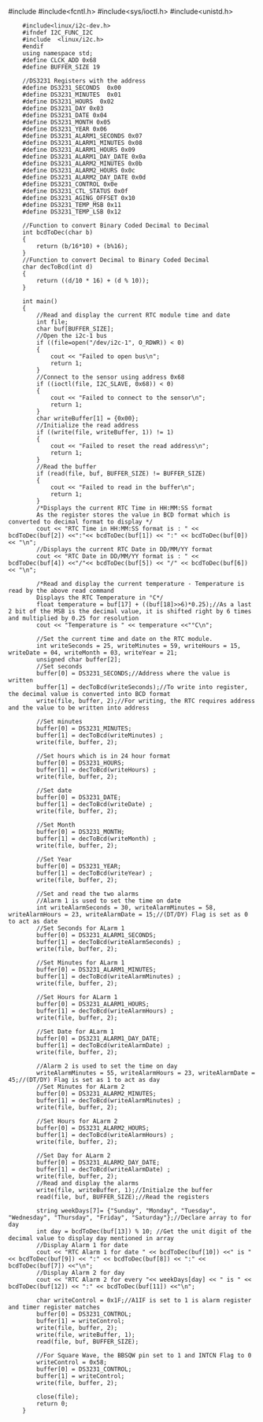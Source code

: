  #include<iostream>
        #include<fcntl.h>
        #include<sys/ioctl.h>
        #include<unistd.h>

        #include<linux/i2c-dev.h>
        #ifndef I2C_FUNC_I2C
        #include  <linux/i2c.h> 
        #endif
        using namespace std;
        #define CLCK_ADD 0x68
        #define BUFFER_SIZE 19

        //DS3231 Registers with the address
        #define DS3231_SECONDS  0x00
        #define DS3231_MINUTES  0x01
        #define DS3231_HOURS  0x02
        #define DS3231_DAY 0x03
        #define DS3231_DATE 0x04
        #define DS3231_MONTH 0x05
        #define DS3231_YEAR 0x06
        #define DS3231_ALARM1_SECONDS 0x07
        #define DS3231_ALARM1_MINUTES 0x08
        #define DS3231_ALARM1_HOURS 0x09
        #define DS3231_ALARM1_DAY_DATE 0x0a
        #define DS3231_ALARM2_MINUTES 0x0b
        #define DS3231_ALARM2_HOURS 0x0c
        #define DS3231_ALARM2_DAY_DATE 0x0d
        #define DS3231_CONTROL 0x0e
        #define DS3231_CTL_STATUS 0x0f
        #define DS3231_AGING_OFFSET 0x10
        #define DS3231_TEMP_MSB 0x11
        #define DS3231_TEMP_LSB 0x12 

        //Function to convert Binary Coded Decimal to Decimal
        int bcdToDec(char b)
        {
            return (b/16*10) + (b%16);
        }
        //Function to convert Decimal to Binary Coded Decimal
        char decToBcd(int d)
        {
            return ((d/10 * 16) + (d % 10));
        }
        
        int main()
        {
            //Read and display the current RTC module time and date
            int file;
            char buf[BUFFER_SIZE];
            //Open the i2c-1 bus
            if ((file=open("/dev/i2c-1", O_RDWR)) < 0)
            {
                cout << "Failed to open bus\n";
                return 1;
            }
            //Connect to the sensor using address 0x68
            if ((ioctl(file, I2C_SLAVE, 0x68)) < 0)
            {
                cout << "Failed to connect to the sensor\n";
                return 1;
            }
            char writeBuffer[1] = {0x00};
            //Initialize the read address
            if ((write(file, writeBuffer, 1)) != 1)
            {
                cout << "Failed to reset the read address\n";
                return 1;
            }
            //Read the buffer
            if (read(file, buf, BUFFER_SIZE) != BUFFER_SIZE)
            {
                cout << "Failed to read in the buffer\n";
                return 1;
            }
            /*Displays the current RTC Time in HH:MM:SS format
            As the register stores the value in BCD format which is converted to decimal format to display */
            cout << "RTC Time in HH:MM:SS format is : " << bcdToDec(buf[2]) <<":"<< bcdToDec(buf[1]) << ":" << bcdToDec(buf[0]) << "\n";
            //Displays the current RTC Date in DD/MM/YY format
            cout << "RTC Date in DD/MM/YY format is : " << bcdToDec(buf[4]) <<"/"<< bcdToDec(buf[5]) << "/" << bcdToDec(buf[6]) << "\n";

            /*Read and display the current temperature - Temperature is read by the above read command
            Displays the RTC Temperature in °C*/
            float temperature = buf[17] + ((buf[18]>>6)*0.25);//As a last 2 bit of the MSB is the decimal value, it is shifted right by 6 times and multiplied by 0.25 for resolution
            cout << "Temperature is " << temperature <<"°C\n";

            //Set the current time and date on the RTC module.
            int writeSeconds = 25, writeMinutes = 59, writeHours = 15, writeDate = 04, writeMonth = 03, writeYear = 21;
            unsigned char buffer[2];
            //Set seconds
            buffer[0] = DS3231_SECONDS;//Address where the value is written
            buffer[1] = decToBcd(writeSeconds);//To write into register, the decimal value is converted into BCD format
            write(file, buffer, 2);//For writing, the RTC requires address and the value to be written into address

            //Set minutes
            buffer[0] = DS3231_MINUTES;
            buffer[1] = decToBcd(writeMinutes) ;
            write(file, buffer, 2);

            //Set hours which is in 24 hour format
            buffer[0] = DS3231_HOURS;
            buffer[1] = decToBcd(writeHours) ;
            write(file, buffer, 2);

            //Set date
            buffer[0] = DS3231_DATE;
            buffer[1] = decToBcd(writeDate) ;
            write(file, buffer, 2);

            //Set Month
            buffer[0] = DS3231_MONTH;
            buffer[1] = decToBcd(writeMonth) ;
            write(file, buffer, 2);

            //Set Year
            buffer[0] = DS3231_YEAR;
            buffer[1] = decToBcd(writeYear) ;
            write(file, buffer, 2);

            //Set and read the two alarms
            //Alarm 1 is used to set the time on date
            int writeAlarmSeconds = 30, writeAlarmMinutes = 58, writeAlarmHours = 23, writeAlarmDate = 15;//(DT/DY) Flag is set as 0 to act as date
            //Set Seconds for ALarm 1
            buffer[0] = DS3231_ALARM1_SECONDS;
            buffer[1] = decToBcd(writeAlarmSeconds) ;
            write(file, buffer, 2);

            //Set Minutes for ALarm 1
            buffer[0] = DS3231_ALARM1_MINUTES;
            buffer[1] = decToBcd(writeAlarmMinutes) ;
            write(file, buffer, 2);

            //Set Hours for ALarm 1
            buffer[0] = DS3231_ALARM1_HOURS;
            buffer[1] = decToBcd(writeAlarmHours) ;
            write(file, buffer, 2);

            //Set Date for ALarm 1
            buffer[0] = DS3231_ALARM1_DAY_DATE;
            buffer[1] = decToBcd(writeAlarmDate) ;
            write(file, buffer, 2);

            //Alarm 2 is used to set the time on day
            writeAlarmMinutes = 55, writeAlarmHours = 23, writeAlarmDate = 45;//(DT/DY) Flag is set as 1 to act as day
            //Set Minutes for ALarm 2
            buffer[0] = DS3231_ALARM2_MINUTES;
            buffer[1] = decToBcd(writeAlarmMinutes) ;
            write(file, buffer, 2);

            //Set Hours for ALarm 2
            buffer[0] = DS3231_ALARM2_HOURS;
            buffer[1] = decToBcd(writeAlarmHours) ;
            write(file, buffer, 2);

            //Set Day for ALarm 2
            buffer[0] = DS3231_ALARM2_DAY_DATE;
            buffer[1] = decToBcd(writeAlarmDate) ;
            write(file, buffer, 2);
            //Read and display the alarms
            write(file, writeBuffer, 1);//Initialze the buffer
            read(file, buf, BUFFER_SIZE);//Read the registers

            string weekDays[7]= {"Sunday", "Monday", "Tuesday", "Wednesday", "Thursday", "Friday", "Saturday"};//Declare array to for day
            int day = bcdToDec(buf[13]) % 10; //Get the unit digit of the decimal value to display day mentioned in array
            //Display Alarm 1 for date
            cout << "RTC Alarm 1 for date " << bcdToDec(buf[10]) <<" is "<< bcdToDec(buf[9]) << ":" << bcdToDec(buf[8]) << ":" << bcdToDec(buf[7]) <<"\n";
            //Display Alarm 2 for day
            cout << "RTC Alarm 2 for every "<< weekDays[day] << " is " << bcdToDec(buf[12]) << ":" << bcdToDec(buf[11]) <<"\n";

            char writeControl = 0x1F;//A1IF is set to 1 is alarm register and timer register matches
            buffer[0] = DS3231_CONTROL;
            buffer[1] = writeControl;
            write(file, buffer, 2);
            write(file, writeBuffer, 1);
            read(file, buf, BUFFER_SIZE);
            
            //For Square Wave, the BBSQW pin set to 1 and INTCN Flag to 0
            writeControl = 0x58;
            buffer[0] = DS3231_CONTROL;
            buffer[1] = writeControl;
            write(file, buffer, 2);

            close(file);
            return 0;
        }
